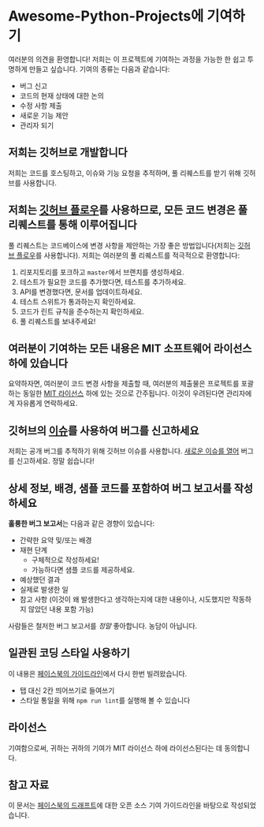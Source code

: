 # Awesome-Python-Projects에 기여하기
여러분의 의견을 환영합니다! 저희는 이 프로젝트에 기여하는 과정을 가능한 한 쉽고 투명하게 만들고 싶습니다. 기여의 종류는 다음과 같습니다:

- 버그 신고
- 코드의 현재 상태에 대한 논의
- 수정 사항 제출
- 새로운 기능 제안
- 관리자 되기

## 저희는 깃허브로 개발합니다
저희는 코드를 호스팅하고, 이슈와 기능 요청을 추적하며, 풀 리퀘스트를 받기 위해 깃허브를 사용합니다.

## 저희는 [깃허브 플로우](https://guides.github.com/introduction/flow/index.html)를 사용하므로, 모든 코드 변경은 풀 리퀘스트를 통해 이루어집니다
풀 리퀘스트는 코드베이스에 변경 사항을 제안하는 가장 좋은 방법입니다(저희는 [깃허브 플로우](https://guides.github.com/introduction/flow/index.html)를 사용합니다). 저희는 여러분의 풀 리퀘스트를 적극적으로 환영합니다:

1. 리포지토리를 포크하고 `master`에서 브랜치를 생성하세요.
2. 테스트가 필요한 코드를 추가했다면, 테스트를 추가하세요.
3. API를 변경했다면, 문서를 업데이트하세요.
4. 테스트 스위트가 통과하는지 확인하세요.
5. 코드가 린트 규칙을 준수하는지 확인하세요.
6. 풀 리퀘스트를 보내주세요!

## 여러분이 기여하는 모든 내용은 MIT 소프트웨어 라이선스 하에 있습니다
요약하자면, 여러분이 코드 변경 사항을 제출할 때, 여러분의 제출물은 프로젝트를 포괄하는 동일한 [MIT 라이선스](http://choosealicense.com/licenses/mit/) 하에 있는 것으로 간주됩니다. 이것이 우려된다면 관리자에게 자유롭게 연락하세요.

## 깃허브의 [이슈](https://github.com/briandk/transcriptase-atom/issues)를 사용하여 버그를 신고하세요
저희는 공개 버그를 추적하기 위해 깃허브 이슈를 사용합니다. [새로운 이슈를 열어]() 버그를 신고하세요. 정말 쉽습니다!

## 상세 정보, 배경, 샘플 코드를 포함하여 버그 보고서를 작성하세요


**훌륭한 버그 보고서**는 다음과 같은 경향이 있습니다:

- 간략한 요약 및/또는 배경
- 재현 단계
  - 구체적으로 작성하세요!
  - 가능하다면 샘플 코드를 제공하세요.
- 예상했던 결과
- 실제로 발생한 일
- 참고 사항 (이것이 왜 발생한다고 생각하는지에 대한 내용이나, 시도했지만 작동하지 않았던 내용 포함 가능)

사람들은 철저한 버그 보고서를 *정말* 좋아합니다. 농담이 아닙니다.

## 일관된 코딩 스타일 사용하기
이 내용은 [페이스북의 가이드라인](https://github.com/facebook/draft-js/blob/a9316a723f9e918afde44dea68b5f9f39b7d9b00/CONTRIBUTING.md)에서 다시 한번 빌려왔습니다.

* 탭 대신 2칸 띄어쓰기로 들여쓰기
* 스타일 통일을 위해 `npm run lint`를 실행해 볼 수 있습니다

## 라이선스
기여함으로써, 귀하는 귀하의 기여가 MIT 라이선스 하에 라이선스된다는 데 동의합니다.

## 참고 자료
이 문서는 [페이스북의 드래프트](https.github.com/facebook/draft-js/blob/a9316a723f9e918afde44dea68b5f9f39b7d9b00/CONTRIBUTING.md)에 대한 오픈 소스 기여 가이드라인을 바탕으로 작성되었습니다.
